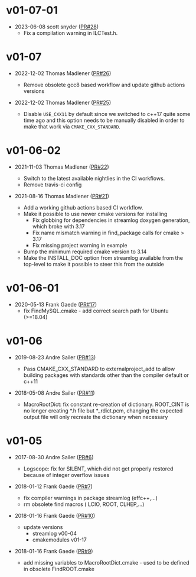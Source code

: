# v01-07-01

* 2023-06-08 scott snyder ([PR#28](https://github.com/ilCSoft/iLCUtil/pull/28))
  - Fix a compilation warning in ILCTest.h.

# v01-07

* 2022-12-02 Thomas Madlener ([PR#26](https://github.com/iLCSoft/ILCUTIL/pull/26))
  - Remove obsolete gcc8 based workflow and update github actions versions

* 2022-12-02 Thomas Madlener ([PR#25](https://github.com/iLCSoft/ILCUTIL/pull/25))
  - Disable `USE_CXX11` by default since we switched to c++17 quite some time ago and this option needs to be manually disabled in order to make that work via `CMAKE_CXX_STANDARD`.

# v01-06-02

* 2021-11-03 Thomas Madlener ([PR#22](https://github.com/iLCSoft/iLCUtil/pull/22))
  - Switch to the latest available nightlies in the CI workflows.
  - Remove travis-ci config

* 2021-08-16 Thomas Madlener ([PR#21](https://github.com/iLCSoft/iLCUtil/pull/21))
  - Add a working github actions based CI workflow.
  - Make it possible to use newer cmake versions for installing
    - Fix globbing for dependencies in streamlog doxygen generation, which broke with 3.17
    - Fix name mismatch warning in find_package calls for cmake > 3.17
    - Fix missing project warning in example
  - Bump the minimum required cmake version to 3.14
  - Make the INSTALL_DOC option from streamlog available from the top-level to make it possible to steer this from the outside

# v01-06-01

* 2020-05-13 Frank Gaede ([PR#17](https://github.com/iLCSoft/iLCUtil/pull/17))
  - fix FindMySQL.cmake
          - add correct search path for Ubuntu (>=18.04)

# v01-06

* 2019-08-23 Andre Sailer ([PR#13](https://github.com/iLCSoft/iLCUtil/pull/13))
  - Pass CMAKE_CXX_STANDARD to externalproject_add to allow building packages with standards other than the compiler default or c++11

* 2018-05-08 Andre Sailer ([PR#11](https://github.com/iLCSoft/iLCUtil/pull/11))
  - MacroRootDict: fix constant re-creation of dictionary. ROOT_CINT is no longer creating *.h file but *_rdict.pcm, changing the expected output file will only recreate the dictionary when necessary

# v01-05

* 2017-08-30 Andre Sailer ([PR#6](https://github.com/iLCSoft/ilcutil/pull/6))
  - Logscope: fix for SILENT, which did not get properly restored because of integer overflow issues

* 2018-01-12 Frank Gaede ([PR#7](https://github.com/iLCSoft/ilcutil/pull/7))
  - fix compiler warnings in package streamlog (effc++,...)
  - rm obsolete find macros ( LCIO, ROOT, CLHEP,...)

* 2018-01-16 Frank Gaede ([PR#10](https://github.com/iLCSoft/ilcutil/pull/10))
  - update versions
      - streamlog v00-04
      - cmakemodules v01-17

* 2018-01-16 Frank Gaede ([PR#9](https://github.com/iLCSoft/ilcutil/pull/9))
  - add missing variables to MacroRootDict.cmake
        - used to be defined in obsolete FindROOT.cmake

